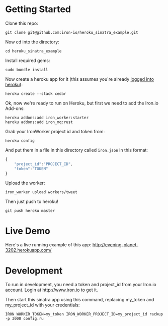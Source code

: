 Getting Started
===============

Clone this repo:

    git clone git@github.com:iron-io/heroku_sinatra_example.git
    
Now cd into the directory:

    cd heroku_sinatra_example
    
Install required gems:

    sudo bundle install

Now create a heroku app for it (this assumes you're already [logged into heroku](http://devcenter.heroku.com/articles/quickstart)):

    heroku create --stack cedar
    
Ok, now we're ready to run on Heroku, but first we need to add the Iron.io Add-ons:

    heroku addons:add iron_worker:starter
    heroku addons:add iron_mq:rust

Grab your IronWorker project id and token from:

    heroku config

And put them in a file in this directory called `iron.json` in this format:

```javascript
{
    "project_id":"PROJECT_ID",
    "token":"TOKEN"
}
```

Upload the worker:

    iron_worker upload workers/tweet

Then just push to heroku! 

    git push heroku master
    
Live Demo
=========

Here's a live running example of this app: http://evening-planet-3202.herokuapp.com/

Development
===========

To run in development, you need a token and project_id from your Iron.io account. Login at http://www.iron.io
to get it.

Then start this sinatra app using this command, replacing my_token and my_project_id with your credentials:

    IRON_WORKER_TOKEN=my_token IRON_WORKER_PROJECT_ID=my_project_id rackup -p 3000 config.ru


